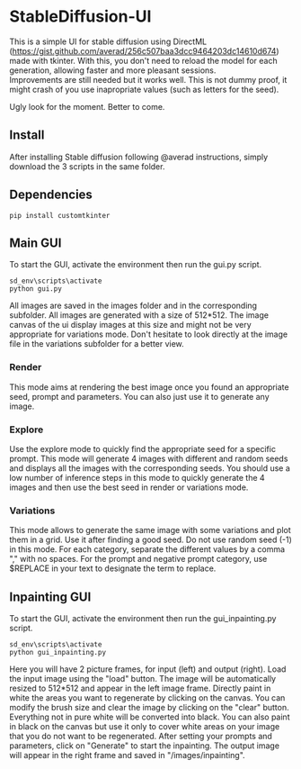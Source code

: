 # StableDiffusion-UI

This is a simple UI for stable diffusion using DirectML (https://gist.github.com/averad/256c507baa3dcc9464203dc14610d674) made with tkinter.
With this, you don't need to reload the model for each generation, allowing faster and more pleasant sessions.  
Improvements are still needed but it works well. This is not dummy proof, it might crash of you use inapropriate values (such as letters for the seed).  

Ugly look for the moment. Better to come.

## Install

After installing Stable diffusion following @averad instructions, simply download the 3 scripts in the same folder.

## Dependencies
```
pip install customtkinter
```

## Main GUI

To start the GUI, activate the environment then run the gui.py script.
```
sd_env\scripts\activate
python gui.py
```

All images are saved in the images folder and in the corresponding subfolder. All images are generated with a size of 512*512. The image canvas of the ui display images at this size and might not be very appropriate for variations mode. Don't hesitate to look directly at the image file in the variations subfolder for a better view. 

### Render
This mode aims at rendering the best image once you found an appropriate seed, prompt and parameters. You can also just use it to generate any image.

### Explore
Use the explore mode to quickly find the appropriate seed for a specific prompt. This mode will generate 4 images with different and random seeds and displays all the images with the corresponding seeds.
You should use a low number of inference steps in this mode to quickly generate the 4 images and then use the best seed in render or variations mode.

### Variations
This mode allows to generate the same image with some variations and plot them in a grid. Use it after finding a good seed. Do not use random seed (-1) in this mode.
For each category, separate the different values by a comma "," with no spaces.
For the prompt and negative prompt category, use $REPLACE in your text to designate the term to replace.

## Inpainting GUI

To start the GUI, activate the environment then run the gui_inpainting.py script.
```
sd_env\scripts\activate
python gui_inpainting.py
```
Here you will have 2 picture frames, for input (left) and output (right). Load the input image using the "load" button. The image will be automatically resized to 512*512 and appear in the left image frame. Directly paint in white the areas you want to regenerate by clicking on the canvas. You can modify the brush size and clear the image by clicking on the "clear" button. Everything not in pure white will be converted into black. You can also paint in black on the canvas but use it only to cover white areas on your image that you do not want to be regenerated. After setting your prompts and parameters, click on "Generate" to start the inpainting. The output image will appear in the right frame and saved in "/images/inpainting".
